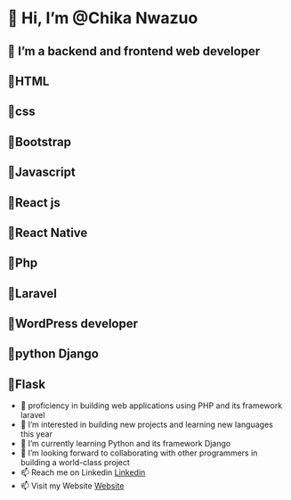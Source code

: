 # 👋 Hi, I’m @Chika Nwazuo
## 🌱 I’m a backend and frontend web developer
## 🌱HTML
## 🌱css
## 🌱Bootstrap
## 🌱Javascript
## 🌱React js
## 🌱React Native
## 🌱Php 
## 🌱Laravel
## 🌱WordPress developer
## 🌱python Django
## 🌱Flask
- 🌱 proficiency in building web applications using PHP and its framework laravel
- 👀 I’m interested in building new projects  and learning new languages this year
- 🌱 I’m currently learning Python and its framework Django
- 💞️ I’m looking forward to collaborating with other programmers in building a world-class project
- 📫 Reach me on Linkedin <a href="https://www.linkedin.com/in/chikanwazuo">Linkedin</a>
- 📫 Visit my Website <a href="https://chikanwazuo.com/">Website</a>
<!---
Bright11/Bright11 is a ✨ special ✨ repository because its `README.md` (this file) appears on your GitHub profile.
You can click the Preview link to take a look at your changes.
--->
